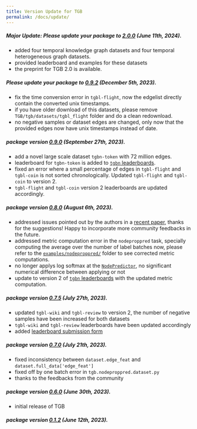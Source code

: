 ```yaml
---
title: Version Update for TGB
permalink: /docs/update/
---
```

##### **Major Update: Please update your package to [2.0.0](https://pypi.org/project/py-tgb/)** (June 11th, 2024).
- added four temporal knowledge graph datasets and four temporal heterogeneous graph datasets. 
- provided leaderboard and examples for these datasets
- the preprint for TGB 2.0 is available. 



##### **Please update your package to [0.9.2](https://pypi.org/project/py-tgb/)** (December 5th, 2023).
- fix the time conversion error in `tgbl-flight`, now the edgelist directly contain the converted unix timestamps. 
- if you have older download of this datasets, please remove `TGB/tgb/datasets/tgbl_flight` folder and do a clean redownload. 
- no negative samples or dataset edges are changed, only now that the provided edges now have unix timestamps instead of date.



##### package version [0.9.0](https://pypi.org/project/py-tgb/) (September 27th, 2023).
- add a novel large scale dataset `tgbn-token` with 72 million edges.
- leaderboard for `tgbn-token` is added to [`tgbn` leaderboards](https://tgb.complexdatalab.com/docs/leader_nodeprop/).
- fixed an error where a small percentage of edges in `tgbl-flight` and `tgbl-coin` is not sorted chronologically. Updated `tgbl-flight` and `tgbl-coin` to version 2. 
- `tgbl-flight` and `tgbl-coin` version 2 leaderboards are updated accordingly. 


##### package version [0.8.0](https://pypi.org/project/py-tgb/) (August 6th, 2023).
- addressed issues pointed out by the authors in a [recent paper](https://arxiv.org/abs/2307.12510), thanks for the suggestions! Happy to incorporate more community feedbacks in the future. 
- addressed metric computation error in the `nodeproppred` task, specially computing the average over the number of label batches now, please refer to the [`examples/nodeproppred/`](https://github.com/shenyangHuang/TGB/tree/main/examples/nodeproppred) folder to see corrected metric computations.
- no longer applys log softmax at the [`NodePredictor`](https://github.com/shenyangHuang/TGB/blob/main/modules/decoder.py), no significant numerical difference between applying or not
- update to version 2 of [`tgbn` leaderboards](https://tgb.complexdatalab.com/docs/leader_nodeprop/) with the updated metric computation.


##### package version [0.7.5](https://pypi.org/project/py-tgb/) (July 27th, 2023).
- updated `tgbl-wiki` and `tgbl-review` to version 2, the number of negative samples have been increased for both datasets
- `tgbl-wiki` and `tgbl-review` leaderboards have been updated accordingly
- added [leaderboard submission form](https://forms.gle/SEsXvN1QHo9tSFwx9)



##### package version [0.7.0](https://pypi.org/project/py-tgb/) (July 21th, 2023).
- fixed inconsistency between `dataset.edge_feat` and `dataset.full_data['edge_feat']`
- fixed off by one batch error in `tgb.nodeproppred.dataset.py`
- thanks to the feedbacks from the community


##### package version [0.6.0](https://pypi.org/project/py-tgb/) (June 30th, 2023).
- initial release of TGB 



##### package version [0.1.2](https://pypi.org/project/py-tgb/) (June 12th, 2023).


